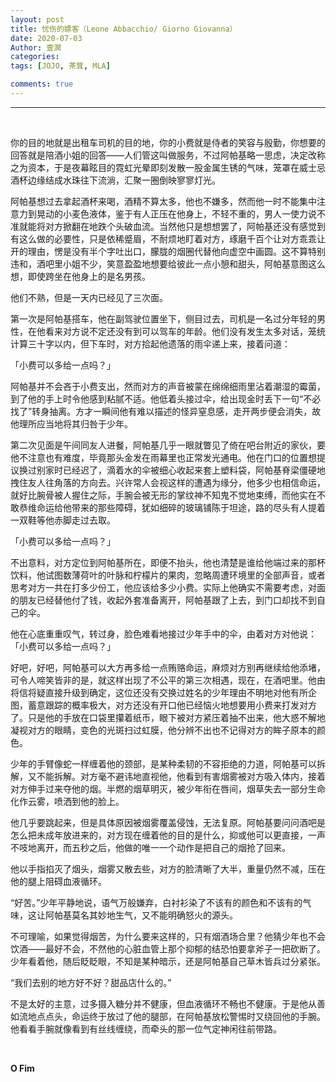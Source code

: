 ```yaml
---
layout: post
title: 忧伤的嫖客（Leone Abbacchio/ Giorno Giovanna）
date: 2020-07-03
Author: 壹澗
categories: 
tags: [JOJO, 茶茸, MLA]

comments: true
--- 
```


***

<br/>

你的目的地就是出租车司机的目的地，你的小费就是侍者的笑容与殷勤，你想要的回答就是陪酒小姐的回答——人们管这叫做服务，不过阿帕基略一思虑，决定改称之为资本，于是夜幕眩目的霓虹光晕即刻发散一股金属生锈的气味，笼罩在威士忌酒杯边缘结成水珠往下流淌，汇聚一圈倒映寥寥灯光。

阿帕基想过去拿起酒杯来喝，酒精不算太多，他也不嫌多，然而他一时不能集中注意力到晃动的小麦色液体，鉴于有人正压在他身上，不轻不重的，男人一使力说不准就能将对方掀翻在地跌个头破血流。当然他只是想想罢了，阿帕基还没有感觉到有这么做的必要性，只是依稀蹙眉，不耐烦地盯着对方，琢磨千百个让对方乖乖让开的理由，愣是没有半个字吐出口，朦胧的烟圈代替他向虚空中画圆。这不算特别违和，酒吧里小姐不少，笑意盈盈地想要给彼此一点小憩和甜头，阿帕基意图这么想，即使跨坐在他身上的是名男孩。

他们不熟，但是一天内已经见了三次面。

第一次是阿帕基搭车，他在副驾驶位置坐下，侧目过去，司机是一名过分年轻的男性，在他看来对方说不定还没有到可以驾车的年龄。他们没有发生太多对话，笼统计算三十字以内，但下车时，对方拾起他遗落的雨伞递上来，接着问道：

「小费可以多给一点吗？」

阿帕基并不会吝于小费支出，然而对方的声音被蒙在绵绵细雨里沾着潮湿的霉菌，到了他的手上时令他感到粘腻不适。他低着头接过伞，给出现金时丢下一句“不必找了”转身抽离。方才一瞬间他有难以描述的怪异窒息感，走开两步便会消失，故他理所应当地将其归咎于少年。

第二次见面是午间同友人进餐，阿帕基几乎一眼就瞥见了倚在吧台附近的家伙，要他不注意也有难度，毕竟那头金发在雨幕里也正常发光通电。他在门口的位置想提议换过别家时已经迟了，滴着水的伞被细心收起来套上塑料袋，阿帕基脊梁僵硬地拽住友人往角落的方向去。兴许常人会视这样的遭遇为缘分，他多少也相信命运，就好比腕骨被人握住之际，手腕会被无形的掌纹神不知鬼不觉地束缚，而他实在不敢恭维命运给他带来的那些障碍，犹如细碎的玻璃铺陈于坦途，路的尽头有人提着一双鞋等他赤脚走过去取。

「小费可以多给一点吗？」

不出意料，对方定位到阿帕基所在，即便不抬头，他也清楚是谁给他端过来的那杯饮料，他试图数薄荷叶的叶脉和柠檬片的果肉，忽略周遭环境里的全部声音，或者思考对方一共在打多少份工，他应该给多少小费。实际上他确实不需要考虑，对面的朋友已经替他付了钱，收起外套准备离开，阿帕基跟了上去，到门口却找不到自己的伞。

他在心底重重叹气，转过身，脸色难看地接过少年手中的伞，由着对方对他说：「小费可以多给一点吗？」

好吧，好吧，阿帕基可以大方再多给一点贿赂命运，麻烦对方别再继续给他添堵，可令人啼笑皆非的是，就这样出现了不公平的第三次相遇，现在，在酒吧里。他由将信将疑直接升级到确定，这位还没有交换过姓名的少年理由不明地对他有所企图，蓄意跟踪的概率极大，对方还没有开口他已经恼火地想要用小费来打发对方了。只是他的手放在口袋里攥着纸币，眼下被对方紧压着抽不出来，他大惑不解地凝视对方的眼睛，变色的光斑扫过虹膜，他分辨不出也不记得对方的眸子原本的颜色。

少年的手臂像蛇一样缠着他的颈部，是某种柔韧的不容拒绝的力道，阿帕基可以拆解，又不能拆解。对方毫不避讳地直视他，他看到有害烟雾被对方吸入体内，接着对方伸手过来夺他的烟。半燃的烟草明灭，被少年衔在唇间，烟草失去一部分生命化作云雾，喷洒到他的脸上。

他几乎要跳起来，但是具体原因被烟雾覆盖侵蚀，无法复原。阿帕基要问问酒吧是怎么把未成年放进来的，对方现在缠着他的目的是什么，抑或他可以更直接，一声不吱地离开，而五秒之后，他做的唯一一个动作是把自己的烟抢了回来。

他以手指掐灭了烟头，烟雾又散去些，对方的脸清晰了大半，重量仍然不减，压在他的腿上阻碍血液循环。

“好苦。”少年平静地说，语气万般嫌弃，白衬衫染了不该有的颜色和不该有的气味，这让阿帕基莫名其妙地生气，又不能明确怒火的源头。

不可理喻，如果觉得烟苦，为什么要来这样的，只有烟酒场合里？他猜少年也不会饮酒——最好不会，不然他的心脏血管上那个抑郁的结恐怕要拿斧子一把砍断了。少年看着他，随后眨眨眼，不知是某种暗示，还是阿帕基自己草木皆兵过分紧张。

“我们去别的地方好不好？甜品店什么的。”

不是太好的主意，过多摄入糖分并不健康，但血液循环不畅也不健康。于是他从善如流地点点头，命运终于放过了他的腿部，在阿帕基放松警惕时又绕回他的手腕。他看看手腕就像看到有丝线缠绕，而牵头的那一位气定神闲往前带路。

<br/>

**O Fim**
